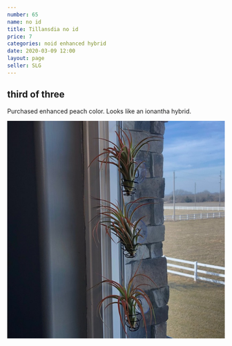 ```yaml
---
number: 65
name: no id
title: Tillansdia no id
price: 7
categories: noid enhanced hybrid
date: 2020-03-09 12:00
layout: page
seller: SLG
---
```

## third of three

Purchased enhanced peach color. Looks like an ionantha hybrid.

!["Tillandsia no id"](/i/IMG_6013.jpeg "Tillandsia no id")
